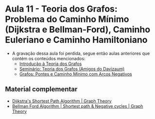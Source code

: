 # Aula 11 - Teoria dos Grafos: Problema do Caminho Mínimo (Dijkstra e Bellman-Ford), Caminho Euleriano e Caminho Hamiltoniano

- A gravação dessa aula foi perdida, segue então aulas anteriores que contém os conteúdos mencionados:
    - [Introdução à Teoria dos Grafos](https://youtu.be/-4ad172W6H4)
    - [Seminário: Teoria dos Grafos (Amigos do Davizaum)](https://youtu.be/pXTC8iV0l1k)
    - [Grafos: Pontes e Caminho Mínimo com Arcos Negativos](https://youtu.be/XhM8WfXAiLY)

<h2>Material complementar</h2>

- [Dijkstra's Shortest Path Algorithm | Graph Theory](https://www.youtube.com/watch?v=pSqmAO-m7Lk)
- [Bellman Ford Algorithm | Shortest path & Negative cycles | Graph Theory](https://www.youtube.com/watch?v=lyw4FaxrwHg)

